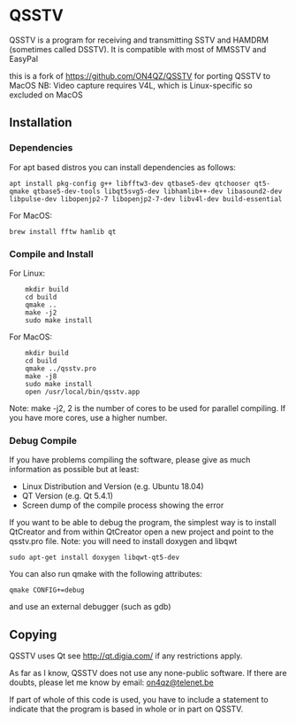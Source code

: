 # QSSTV
QSSTV is a program for receiving and transmitting SSTV and HAMDRM (sometimes called DSSTV). It is compatible with most of MMSSTV and EasyPal

this is a fork of https://github.com/ON4QZ/QSSTV for porting QSSTV to MacOS
NB: Video capture requires V4L, which is Linux-specific so excluded on MacOS

## Installation

### Dependencies 

For apt based distros you can install dependencies as follows:

```
apt install pkg-config g++ libfftw3-dev qtbase5-dev qtchooser qt5-qmake qtbase5-dev-tools libqt5svg5-dev libhamlib++-dev libasound2-dev libpulse-dev libopenjp2-7 libopenjp2-7-dev libv4l-dev build-essential
```

For MacOS:
```
brew install fftw hamlib qt
```

### Compile and Install

For Linux:
```
	mkdir build
	cd build
	qmake ..
	make -j2
	sudo make install
```

For MacOS:
```
	mkdir build
	cd build
	qmake ../qsstv.pro
	make -j8
	sudo make install
    open /usr/local/bin/qsstv.app
```

Note: make -j2, 2 is the number of cores to be used for parallel compiling. If you have more cores, use a higher number.

### Debug Compile
If you have problems compiling the software, please give as much information as possible but at least:
* Linux Distribution and Version (e.g. Ubuntu 18.04)
* QT Version (e.g. Qt 5.4.1)
* Screen dump of the compile process showing the error

If you want to be able to debug the program, the simplest way is to install QtCreator and from within QtCreator open a new project and point to the qsstv.pro file. Note: you will need to install doxygen and libqwt

`sudo apt-get install doxygen libqwt-qt5-dev`

You can also run qmake with the following attributes:

`qmake CONFIG+=debug`

and use an external debugger (such as gdb)

## Copying
QSSTV uses Qt see http://qt.digia.com/ if any restrictions apply.

As far as I know, QSSTV does not use any none-public software.
If there are doubts, please let me know by email: on4qz@telenet.be

If part of whole of this code is used, you have to include a statement to indicate that the program is based in whole or in part on QSSTV.
